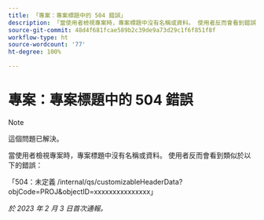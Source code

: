 ```yaml
---
title: 「專案：專案標題中的 504 錯誤」
description: 「當使用者檢視專案時，專案標題中沒有名稱或資料。 使用者反而會看到錯誤。」
source-git-commit: 48d4f681fcae589b2c39de9a73d29c1f6f851f8f
workflow-type: ht
source-wordcount: '77'
ht-degree: 100%

---
```



# 專案：專案標題中的 504 錯誤

>[!NOTE]
>
>這個問題已解決。

當使用者檢視專案時，專案標題中沒有名稱或資料。 使用者反而會看到類似於以下的錯誤：

「504：未定義 /internal/qs/customizableHeaderData?objCode=PROJ&amp;objectID=xxxxxxxxxxxxxxx」

_於 2023 年 2 月 3 日首次通報。_

